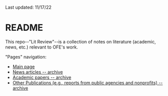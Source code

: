 Last updated: 11/17/22    

# README

This repo--"Lit Review"--is a collection of notes on literature (academic, news, etc.) relevant to OFE's work.

"Pages" navigation:

* [Main page](./index.md)   
* [News articles -- archive](./archive.md)                                                
* [Academic papers -- archive](./archive.md)                                            
* [Other Publications (e.g., reports from public agencies and nonprofits) -- archive](./archive.md)    
